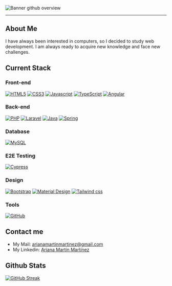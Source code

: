 ![Banner github overview](https://github.com/user-attachments/assets/4abf9976-b8ad-4c37-a753-5717d4f24341)

---

## About Me

I have always been interested in computers, so I decided to study web development. I am always ready to acquire new knowledge and face new challenges.

## Current Stack
### Front-end

<a href='' target="_blank"><img alt='HTML5' src='https://img.shields.io/badge/HTML5-100000?style=for-the-badge&logo=HTML5&logoColor=white&labelColor=FF910B&color=FF910B'/></a>
<a href='' target="_blank"><img alt='CSS3' src='https://img.shields.io/badge/CSS3-100000?style=for-the-badge&logo=CSS3&logoColor=white&labelColor=1572B6&color=1572B6'/></a>
<a href='' target="_blank"><img alt='Javascript' src='https://img.shields.io/badge/JavaScript-100000?style=for-the-badge&logo=Javascript&logoColor=white&labelColor=F7DF1E&color=F7DF1E'/></a>
<a href='' target="_blank"><img alt='TypeScript' src='https://img.shields.io/badge/TypeScript-100000?style=for-the-badge&logo=TypeScript&logoColor=white&labelColor=3178C6&color=3178C6'/></a>
<a href='' target="_blank"><img alt='Angular' src='https://img.shields.io/badge/Angular-100000?style=for-the-badge&logo=Angular&logoColor=white&labelColor=0F0F11&color=0F0F11'/></a>

### Back-end

<a href='' target="_blank"><img alt='PHP' src='https://img.shields.io/badge/PHP-100000?style=for-the-badge&logo=PHP&logoColor=white&labelColor=777BB4&color=777BB4'/></a>
<a href='' target="_blank"><img alt='Laravel' src='https://img.shields.io/badge/Laravel-100000?style=for-the-badge&logo=Laravel&logoColor=white&labelColor=FF2D20&color=FF2D20'/></a>
<a href='https://github.com/shivamkapasia0' target="_blank"><img alt='Java' src='https://img.shields.io/badge/Java-100000?style=for-the-badge&logo=Java&logoColor=white&labelColor=black&color=black'/></a>
<a href='https://github.com/shivamkapasia0' target="_blank"><img alt='Spring' src='https://img.shields.io/badge/Spring_Boot-100000?style=for-the-badge&logo=Spring&logoColor=white&labelColor=6DB33F&color=6DB33F'/></a>

### Database

<a href='https://github.com/shivamkapasia0' target="_blank"><img alt='MySQL' src='https://img.shields.io/badge/MySQL-100000?style=for-the-badge&logo=MySQL&logoColor=white&labelColor=4479A1&color=4479A1'/></a>

### E2E Testing

<a href='https://github.com/shivamkapasia0' target="_blank"><img alt='Cypress' src='https://img.shields.io/badge/Cypress-100000?style=for-the-badge&logo=Cypress&logoColor=white&labelColor=69D3A7&color=69D3A7'/></a>

### Design

<a href='https://github.com/shivamkapasia0' target="_blank"><img alt='Bootstrap' src='https://img.shields.io/badge/Bootstrap-100000?style=for-the-badge&logo=Bootstrap&logoColor=white&labelColor=7952B3&color=7952B3'/></a>
<a href='https://github.com/shivamkapasia0' target="_blank"><img alt='Material Design' src='https://img.shields.io/badge/Material_Design-100000?style=for-the-badge&logo=Material Design&logoColor=white&labelColor=757575&color=757575'/></a>
<a href='https://github.com/shivamkapasia0' target="_blank"><img alt='Tailwind css' src='https://img.shields.io/badge/Tailwind-100000?style=for-the-badge&logo=Tailwind css&logoColor=white&labelColor=06B6D4&color=06B6D4'/></a>

### Tools
<a href='https://github.com/ArianaMartinMartinez' target="_blank"><img alt='GitHub' src='https://img.shields.io/badge/GitHub-100000?style=for-the-badge&logo=GitHub&logoColor=white&labelColor=black&color=black'/></a>

## Contact me

- My Mail: arianamartinmartinez@gmail.com
- My Linkedin: <a href="https://www.linkedin.com/in/ariana-martin-martinez/">Ariana Martín Martínez</a>

## Github Stats

[![GitHub Streak](https://github-readme-streak-stats.herokuapp.com?user=ArianaMartinMartinez&theme=dracula&date_format=j%20M%5B%20Y%5D&mode=weekly)](https://git.io/streak-stats)
